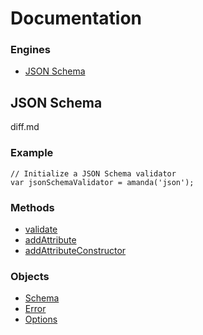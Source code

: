 <a name="documentation"></a>
# Documentation

### Engines

* [JSON Schema](#jsonSchema)

<a name="jsonSchema"></a>
## JSON Schema

diff.md

### Example

```
// Initialize a JSON Schema validator
var jsonSchemaValidator = amanda('json');
```

<a name="methods"></a>
### Methods

* [validate](https://github.com/Baggz/Amanda/tree/master/docs/json/methods/validate.md#validate)
* [addAttribute](https://github.com/Baggz/Amanda/tree/master/docs/json/methods/validate.md#addAttribute)
* [addAttributeConstructor](https://github.com/Baggz/Amanda/tree/master/docs/json/methods/validate.md#addAttributeConstructor)

<a name="objects"></a>
### Objects

* [Schema](https://github.com/Baggz/Amanda/tree/master/docs/json/objects/schema.md)
* [Error](https://github.com/Baggz/Amanda/tree/master/docs/json/objects/error.md)
* [Options](https://github.com/Baggz/Amanda/tree/master/docs/json/objects/options.md)